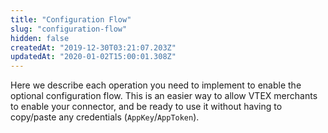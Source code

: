 ```yaml
---
title: "Configuration Flow"
slug: "configuration-flow"
hidden: false
createdAt: "2019-12-30T03:21:07.203Z"
updatedAt: "2020-01-02T15:00:01.308Z"
---
```

Here we describe each operation you need to implement to enable the optional configuration flow.
This is an easier way to allow VTEX merchants to enable your connector, and be ready to use it without having to copy/paste any credentials (`AppKey`/`AppToken`).